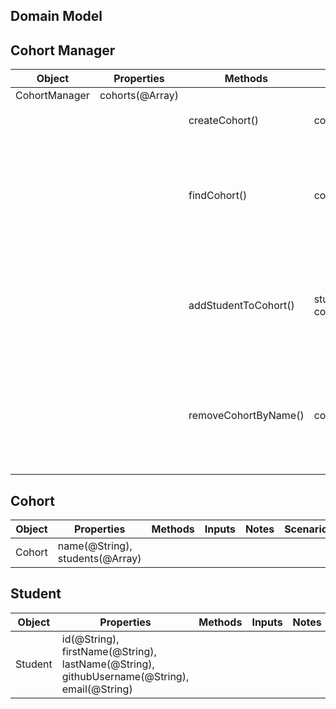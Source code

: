 ## Domain Model

## Cohort Manager

| Object        | Properties      | Methods              | Inputs                                | Notes | Scenario              | Output  | Example                                                                                                                                                                                                                                              |
| ------------- | --------------- | -------------------- | ------------------------------------- | ----- | --------------------- | ------- | ---------------------------------------------------------------------------------------------------------------------------------------------------------------------------------------------------------------------------------------------------- |
| CohortManager | cohorts(@Array) |                      |                                       |       |                       |         |                                                                                                                                                                                                                                                      |
|               |                 | createCohort()       | cohortName(@String)                   |       | name is unique        | @Object | `createCohort('cohort-11') => Cohort {name: cohort-11, students: []}`                                                                                                                                                                                |
|               |                 |                      |                                       |       | name is not unique    | @String | `createCohort('cohort-11') => "cohort-11 already exists"`                                                                                                                                                                                            |
|               |                 | findCohort()         | cohortName(@String)                   |       | cohort exists         | @Object | `findCohort('cohort-11') => Cohort {name: cohort-11, students: []}`                                                                                                                                                                                  |
|               |                 |                      |                                       |       | cohort does not exist | Error   | `findCohort('cohort-99') => Error: "Cohort doesn't exist"`                                                                                                                                                                                           |
|               |                 | addStudentToCohort() | student(@Object), cohortName(@String) |       | cohort exists         | @Object | `addStudentToCohort({firstName: "Kye", lastName: "Yee", github:"@yee0802", email: "kye@mail.com"}, "cohort-11") => Cohort {name: 'cohort-11',students: [Student {id: 1,firstName: 'Kye',lastName: 'Yee',github: '@yee0802',email: 'kye@mail.com'} }` |
|               |                 |                      |                                       |       | cohort does not exist | Error   | `addStudentToCohort({}, 'cohort-99') => Error: "Cohort does not exist"`                                                                                                                                                                              |
|               |                 | removeCohortByName() | cohortName(@String)                   |       | cohort exists         | @String | `removeCohortByName('cohort-11') => "cohort-11 removed successfully"`                                                                                                                                                                                |
|               |                 |                      |                                       |       | cohort does not exist | Error   | `removeCohortByName('cohort-11') => Error: "Cohort doesn't exist"`                                                                                                                                                                                   |

## Cohort

| Object | Properties                      | Methods | Inputs | Notes | Scenario | Output | Example |
| ------ | ------------------------------- | ------- | ------ | ----- | -------- | ------ | ------- |
| Cohort | name(@String), students(@Array) |         |        |       |          |        |         |

## Student

| Object  | Properties                                                                                  | Methods | Inputs | Notes | Scenario | Output | Example |
| ------- | ------------------------------------------------------------------------------------------- | ------- | ------ | ----- | -------- | ------ | ------- |
| Student | id(@String), firstName(@String), lastName(@String), githubUsername(@String), email(@String) |         |        |       |          |        |         |
